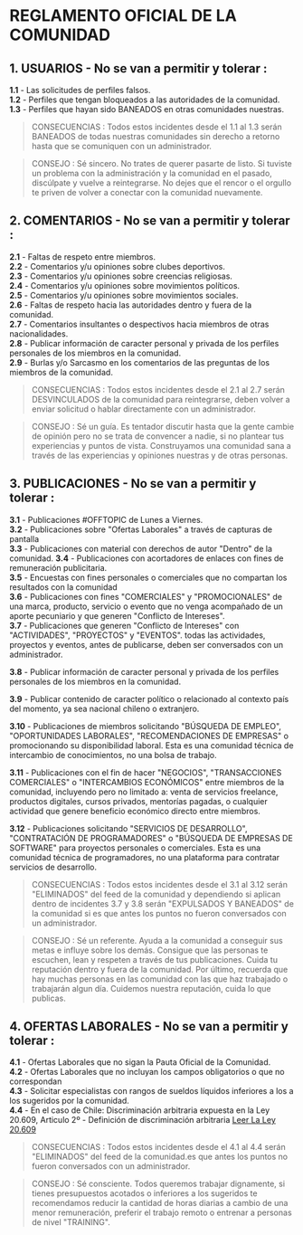 # REGLAMENTO OFICIAL DE LA COMUNIDAD

                                                                                                                                                                             
**1. USUARIOS - No se van a permitir y tolerar  :** 
---- 

**1.1** - Las solicitudes de perfiles falsos.                                                                
**1.2** - Perfiles que tengan bloqueados a las autoridades de la comunidad.                                                    
**1.3** - Perfiles que hayan sido BANEADOS en otras comunidades nuestras.                                                

> CONSECUENCIAS : Todos estos incidentes desde el 1.1 al 1.3 serán BANEADOS 
de todas nuestras comunidades sin derecho a retorno hasta que se comuniquen con un 
administrador.

> CONSEJO : Sé sincero. No trates de querer pasarte de listo. Si tuviste un problema con la 
administración y la comunidad en el pasado, discúlpate y vuelve a reintegrarse. No dejes que el rencor o el orgullo te priven de volver a conectar con la comunidad nuevamente. 



**2. COMENTARIOS - No se van a permitir y tolerar  :** 
---- 

**2.1** - Faltas de respeto entre miembros.                                                    
**2.2** - Comentarios y/u opiniones sobre clubes deportivos.                                                    
**2.3** - Comentarios y/u opiniones sobre creencias religiosas.                                                  
**2.4** - Comentarios y/u opiniones sobre movimientos políticos.                                                   
**2.5** - Comentarios y/u opiniones sobre movimientos sociales.                                                   
**2.6** - Faltas de respeto hacia las autoridades dentro y fuera de la comunidad.                                                    
**2.7** - Comentarios insultantes o despectivos hacia miembros de otras nacionalidades.   
**2.8** - Publicar información de caracter personal y privada de los perfiles personales de los miembros en la comunidad.                                         
**2.9** - Burlas y/o Sarcasmo en los comentarios de las preguntas de los miembros de la comunidad.

> CONSECUENCIAS : Todos estos incidentes desde el 2.1 al 2.7 serán DESVINCULADOS de la comunidad para reintegrarse, deben volver a enviar solicitud o hablar directamente con un administrador.

> CONSEJO : Sé un guía. Es tentador discutir hasta que la gente cambie de opinión pero no 
se trata de convencer a nadie, si no plantear tus experiencias y puntos de vista. Construyamos 
una comunidad sana a través de las experiencias y opiniones nuestras y de otras personas.



**3. PUBLICACIONES - No se van a permitir y tolerar  :** 
---- 

**3.1** - Publicaciones #OFFTOPIC de Lunes a Viernes.                                                    
**3.2** - Publicaciones sobre "Ofertas Laborales" a través de capturas de pantalla                                                    
**3.3** - Publicaciones con material con derechos de autor "Dentro" de la comunidad.
**3.4** - Publicaciones con acortadores de enlaces con fines de remuneración publicitaria.                                                    
**3.5** - Encuestas con fines personales o comerciales que no compartan los resultados con la comunidad                                                    
**3.6** - Publicaciones con fines "COMERCIALES" y "PROMOCIONALES" de una marca, producto, servicio o evento que no venga acompañado de un aporte pecuniario y que generen "Conflicto de Intereses".                                                    
**3.7** - Publicaciones que generen "Conflicto de Intereses" con "ACTIVIDADES", "PROYECTOS" y "EVENTOS".
todas las actividades, proyectos y eventos, antes de publicarse, deben ser conversados con un administrador.   

**3.8** - Publicar información de caracter personal y privada de los perfiles personales de los miembros en la comunidad.

**3.9** - Publicar contenido de caracter político o relacionado al contexto país del momento, ya sea nacional chileno o extranjero.

**3.10** - Publicaciones de miembros solicitando "BÚSQUEDA DE EMPLEO", "OPORTUNIDADES 
LABORALES", "RECOMENDACIONES DE EMPRESAS" o promocionando su disponibilidad laboral. 
Esta es una comunidad técnica de intercambio de conocimientos, no una bolsa de trabajo.

**3.11** - Publicaciones con el fin de hacer "NEGOCIOS", "TRANSACCIONES COMERCIALES" 
o "INTERCAMBIOS ECONÓMICOS" entre miembros de la comunidad, incluyendo pero no 
limitado a: venta de servicios freelance, productos digitales, cursos privados, 
mentorías pagadas, o cualquier actividad que genere beneficio económico directo 
entre miembros.

**3.12** - Publicaciones solicitando "SERVICIOS DE DESARROLLO", "CONTRATACIÓN DE 
PROGRAMADORES" o "BÚSQUEDA DE EMPRESAS DE SOFTWARE" para proyectos personales 
o comerciales. Esta es una comunidad técnica de programadores, no una plataforma 
para contratar servicios de desarrollo.

> CONSECUENCIAS : Todos estos incidentes desde el 3.1 al 3.12 serán "ELIMINADOS" del feed de la comunidad y dependiendo si aplican dentro de incidentes 3.7 y 3.8 serán "EXPULSADOS Y BANEADOS" de la comunidad si es que antes los puntos no fueron conversados con un administrador.

> CONSEJO : Sé un referente. Ayuda a la comunidad a conseguir sus metas e influye sobre los demás. Consigue que las personas te escuchen, lean y respeten a través de tus publicaciones. Cuida tu reputación dentro y fuera de la comunidad. Por último, recuerda que hay muchas personas en las comunidad con las que haz trabajado o trabajarán algun día. Cuidemos nuestra reputación, cuida lo que publicas.


**4. OFERTAS LABORALES - No se van a permitir y tolerar  :** 
---- 


**4.1** - Ofertas Laborales que no sigan la Pauta Oficial de la Comunidad.                                                     
**4.2** - Ofertas Laborales que no incluyan los campos obligatorios o que no correspondan                                                     
**4.3** - Solicitar especialistas con rangos  de sueldos líquidos inferiores a los  a los sugeridos por la comunidad.                                                    
**4.4** - En el caso de Chile: Discriminación arbitraria expuesta en la Ley 20.609, Articulo 2º - Definición de discriminación arbitraria [Leer La Ley 20.609](http://bcn.cl/1uyqt)        

> CONSECUENCIAS : Todos estos incidentes desde el 4.1 al 4.4 serán "ELIMINADOS" del feed de la comunidad.es que antes los puntos no fueron conversados con un administrador.

> CONSEJO : Sé consciente. Todos queremos trabajar dignamente, si tienes presupuestos acotados o inferiores a los sugeridos te recomendamos reducir la cantidad de horas diarias a cambio de una menor remuneración, preferir el trabajo remoto o entrenar a personas de nivel "TRAINING".




